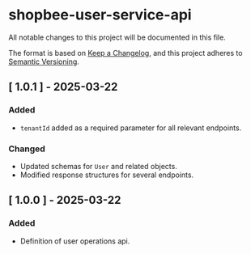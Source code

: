 # shopbee-user-service-api

All notable changes to this project will be documented in this file.

The format is based on [Keep a Changelog](https://keepachangelog.com/en/1.0.0/),
and this project adheres to [Semantic Versioning](https://semver.org/spec/v2.0.0.html).

## [ 1.0.1 ] - 2025-03-22
### Added
- `tenantId` added as a required parameter for all relevant endpoints.

### Changed
- Updated schemas for `User` and related objects.
- Modified response structures for several endpoints.

## [ 1.0.0 ] - 2025-03-22
### Added
- Definition of user operations api.
